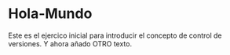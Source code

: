 # Hola-Mundo
Este es el ejercico inicial para introducir el concepto de control de versiones.
Y ahora añado OTRO texto.
